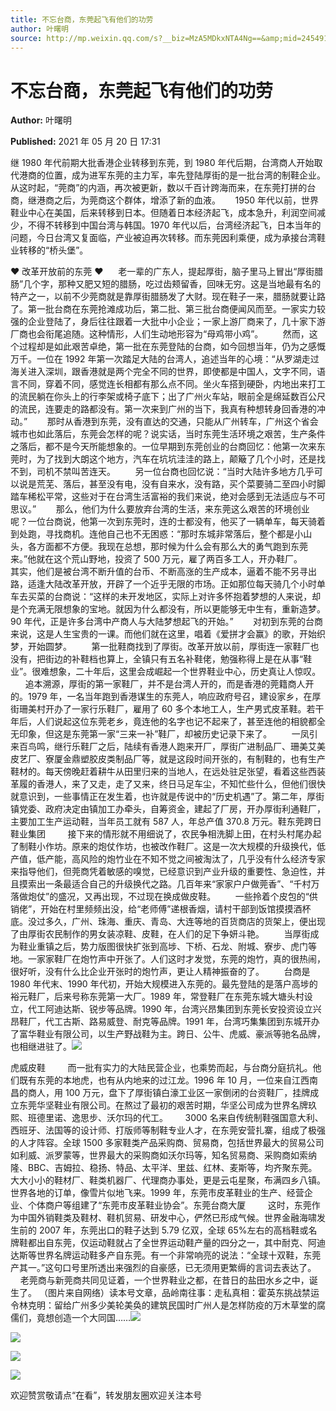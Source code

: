 ```yaml
---
title: 不忘台商，东莞起飞有他们的功劳
author: 叶曙明
source: http://mp.weixin.qq.com/s?__biz=MzA5MDkxNTA4Ng==&amp;mid=2454911068&amp;idx=1&amp;sn=f88778d763f3be82243eaeff9ffb93df&amp;chksm=87a2303db0d5b92b3643694316639c91298834d5efc9658da45302239d906a95a04195895e52#rd
---
```


# 不忘台商，东莞起飞有他们的功劳

**Author:** 叶曙明

**Published:** 2021 年 05 月 20 日 17:31

继 1980 年代前期大批香港企业转移到东莞，到 1980 年代后期，台湾商人开始取代港商的位置，成为进军东莞的主力军，率先登陆厚街的是一批台湾的制鞋企业。从这时起，“莞商”的内涵，再次被更新，数以千百计跨海而来，在东莞打拼的台商，继港商之后，为莞商这个群体，增添了新的血液。      1950 年代以前，世界鞋业中心在美国，后来转移到日本。但随着日本经济起飞，成本急升，利润空间减少，不得不转移到中国台湾与韩国。1970 年代以后，台湾经济起飞，日本当年的问题，今日台湾又复面临，产业被迫再次转移。而东莞因利乘便，成为承接台湾鞋业转移的“桥头堡”。

♥ 改革开放前的东莞 ♥      老一辈的广东人，提起厚街，脑子里马上冒出“厚街腊肠”几个字，那种又肥又短的腊肠，吃过齿颊留香，回味无穷。这是当地最有名的特产之一，以前不少莞商就是靠厚街腊肠发了大财。现在鞋子一来，腊肠就要让路了。第一批台商在东莞抢滩成功后，第二批、第三批台商便闻风而至。一家实力较强的企业登陆了，身后往往跟着一大批中小企业；一家上游厂商来了，几十家下游厂商也会衔尾追随。这种情形，人们生动地形容为“母鸡带小鸡”。        然而，这个过程却是如此艰苦卓绝，第一批在东莞登陆的台商，如今回想当年，仍为之感慨万千。一位在 1992 年第一次踏足大陆的台湾人，追述当年的心境：“从罗湖走过海关进入深圳，跟香港就是两个完全不同的世界，即使都是中国人，文字不同，语言不同，穿着不同，感觉连长相都有那么点不同。坐火车搭到硬卧，内地出来打工的流民躺在你头上的行李架或椅子底下；出了广州火车站，眼前全是绵延数百公尺的流民，连要走的路都没有。第一次来到广州的当下，我真有种想转身回香港的冲动。”        那时从香港到东莞，没有直达的交通，只能从广州转车，广州这个省会城市也如此落后，东莞会怎样的呢？说实话，当时东莞生活环境之艰苦，生产条件之落后，都不是今天所能想象的。一位早期到东莞创业的台商回忆：他第一次来东莞时，为了找到大朗这个地方，汽车在坑坑洼洼的路上，颠簸了几个小时，还是找不到，司机不禁叫苦连天。        另一位台商也回忆说：“当时大陆许多地方几乎可以说是荒芜、落后，甚至没有电，没有自来水，没有路，买个菜要骑二至四小时脚踏车稀松平常，这些对于在台湾生活富裕的我们来说，绝对会感到无法适应与不可思议。”        那么，他们为什么要放弃台湾的生活，来东莞这么艰苦的环境创业呢？一位台商说，他第一次到东莞时，连的士都没有，他买了一辆单车，每天骑着到处跑，寻找商机。连他自己也不无困惑：“那时东城非常落后，整个都是小山头，各方面都不方便。我现在总想，那时候为什么会有那么大的勇气跑到东莞来。”他就在这个荒山野地，投资了 500 万元，雇了两百多工人，开办鞋厂。        其实，他们是被台湾不断升值的台币、不断高涨的生产成本，逼着不能不另寻出路，适逢大陆改革开放，开辟了一个近乎无限的市场。正如那位每天骑几个小时单车去买菜的台商说：“这样的未开发地区，实际上对许多怀抱着梦想的人来说，却是个充满无限想象的宝地。就因为什么都没有，所以更能够无中生有，重新造梦。90 年代，正是许多台湾中产商人与大陆梦想起飞的开始。”        对初到东莞的台商来说，这是人生宝贵的一课。而他们就在这里，唱着《爱拼才会赢》的歌，开始织梦，开始圆梦。        第一批鞋商找到了厚街。改革开放以前，厚街连一家鞋厂也没有，把街边的补鞋档也算上，全镇只有五名补鞋佬，勉强称得上是在从事“鞋业”。很难想象，二十年后，这里会成崛起一个世界鞋业中心，历史真让人惊叹。        追本溯源，厚街的第一家鞋厂，并不是台湾人开的，而是香港的莞籍商人开的。1979 年，一名当年跑到香港谋生的东莞人，响应政府号召，建设家乡，在厚街珊美村开办了一家行乐鞋厂，雇用了 60 多个本地工人，生产男式皮革鞋。若干年后，人们说起这位东莞老乡，竟连他的名字也记不起来了，甚至连他的相貌都全无印象，但这是东莞第一家“三来一补”鞋厂，却被历史记录下来了。        一凤引来百鸟鸣，继行乐鞋厂之后，陆续有香港人跑来开厂，厚街广进制品厂、珊美艾美皮艺厂、寮厦金鼎塑胶皮类制品厂等，就是这段时间开张的，有制鞋的，也有生产鞋材的。每天傍晚赶着耕牛从田里归来的当地人，在远处驻足张望，看着这些西装革履的香港人，来了又走，走了又来，终日马足车尘，不知忙些什么，但他们很快就意识到，一些事情正在发生着，也许就是传说中的“历史机遇”了。第二年，厚街镇党委、政府决定由镇加工办牵头，自筹资金，建起了厂房，开办厚街利通鞋厂，主要加工生产运动鞋，当年员工就有 587 人，年总产值 370.8 万元。鞋东莞跨日鞋业集团         接下来的情形就不用细说了，农民争相洗脚上田，在村头村尾办起了制鞋小作坊。原来的炮仗作坊，也被改作鞋厂。这是一次大规模的升级换代，低产值，低产能，高风险的炮竹业在不知不觉之间被淘汰了，几乎没有什么经济专家来指导他们，但莞商凭着敏感的嗅觉，已经意识到产业升级的重要性、急迫性，并且摸索出一条最适合自己的升级换代之路。几百年来“家家户户做莞香”、“千村万落做炮仗”的盛况，又再出现，不过现在换成做皮鞋。        一些拎着个皮包的“供销佬”，开始在村里频频出没，给“老师傅”递根香烟，请村干部到饭馆摸摸酒杯底。没过多久，广州、珠海、重庆、青岛、大连等地的百货商店的货架上，便出现了由厚街农民制作的男女装凉鞋、皮鞋，在人们的足下争妍斗艳。        当厚街成为鞋业重镇之后，势力版图很快扩张到高埗、下桥、石龙、附城、寮步、虎门等地。一家家鞋厂在炮竹声中开张了。人们这时才发觉，东莞的炮竹，真的很热闹，很好听，没有什么比企业开张时的炮竹声，更让人精神振奋的了。        台商是 1980 年代末、1990 年代初，开始大规模进入东莞的。最先登陆的是落户高埗的裕元鞋厂，后来号称东莞第一大厂。1989 年，常登鞋厂在东莞东城大塘头村设立，代工阿迪达斯、锐步等品牌。1990 年，台湾兴昂集团到东莞长安投资设立兴昂鞋厂，代工古斯、路易威登、耐克等品牌。1991 年，台湾巧集集团到东城开办了富华鞋业有限公司，以生产野战鞋为主。跨日、公牛、虎威、豪派等驰名品牌，也相继进驻了。![](https://mmbiz.qpic.cn/mmbiz_jpg/PJWG74pLsMaicj3CAkHdGGRFx71PfOiaKvicDaXNYeVCnoLe0lf3ZwznXtBrH93bRIRf4l4SeekjNCP1ibexMlNicww/640)

虎威皮鞋         而一批有实力的大陆民营企业，也乘势而起，与台商分庭抗礼。他们既有东莞的本地虎，也有从内地来的过江龙。1996 年 10 月，一位来自江西南昌的商人，用 100 万元，盘下了厚街镇白濠工业区一家倒闭的台资鞋厂，挂牌成立东莞华坚鞋业有限公司。在熬过了最初的艰苦时期，华坚公司成为世界名牌玖熙、班德里诺、逸思步、沃尔玛的代工。       3000 名来自传统制鞋强国意大利、西班牙、法国等的设计师、打版师等制鞋专业人才，在东莞安营扎寨，组成了极强的人才阵容。全球 1500 多家鞋类产品采购商、贸易商，包括世界最大的贸易公司如利威、派罗蒙等，世界最大的采购商如沃尔玛等，知名贸易商、采购商如索纳隆、BBC、吉姆拉、稳扬、特品、太平洋、里兹、红林、麦斯等，均齐聚东莞。大大小小的鞋材厂、鞋类机器厂、代理商办事处，更是云屯星聚，布满四乡八镇。世界各地的订单，像雪片似地飞来。1999 年，东莞市皮革鞋业的生产、经营企业、个体商户等组建了“东莞市皮革鞋业协会”。东莞台商大厦         这时，东莞作为中国外销鞋类及鞋材、鞋机贸易、研发中心，俨然已形成气候。世界金融海啸发生前的 2007 年，东莞出口的鞋子达到 5.79 亿双，全球 65%左右的高档鞋或名牌鞋都出自东莞，仅运动鞋就占了全世界运动鞋产量的四分之一，其中耐克、阿迪达斯等世界名牌运动鞋多产自东莞。有一个非常响亮的说法：“全球十双鞋，东莞产其一。”这句口号里所透出来强烈的自豪感，已无须用更繁缛的言词去表达了。        老莞商与新莞商共同见证着，一个世界鞋业之都，在昔日的盐田水乡之中，诞生了。 （图片来自网络）读本号文章，品岭南往事：走私真相：霍英东挑战禁运令林克明：留给广州多少美轮美奂的建筑民国时广州人是怎样防疫的万木草堂的腐儒们，竟想创造一个大同国……![](https://mmbiz.qpic.cn/mmbiz_jpg/PJWG74pLsMaicj3CAkHdGGRFx71PfOiaKvGNOZh5J2JceKhLUdJP3GjSZYxqhAPicfjt8OZph6Lap42qXqgzNibHKg/640)

![](https://mmbiz.qpic.cn/mmbiz_jpg/PJWG74pLsMaicj3CAkHdGGRFx71PfOiaKvqjBxqFba4FVHGZAsdZUNoTDHPGJVARneIlqLr0uAv9ticNASOJ9FxDg/640)

![](https://mmbiz.qpic.cn/mmbiz_jpg/PJWG74pLsMaicj3CAkHdGGRFx71PfOiaKv3GVic1uyMUziaYYzMia5LCWGxvyRSXgFl7jEFoNjyQaTQ85pG9h6VNoDQ/640)

![](https://mmbiz.qpic.cn/mmbiz_jpg/PJWG74pLsMaicj3CAkHdGGRFx71PfOiaKvmnicp2NDbAsDkVgg6nsoO302LbSBfa59YO2IHr7Oa9dolyuIrvibbGicQ/640)

欢迎赞赏敬请点“在看”，转发朋友圈欢迎关注本号

